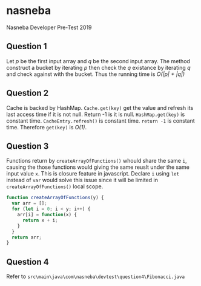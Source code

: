 # nasneba
Nasneba Developer Pre-Test 2019

## Question 1
Let *p* be the first input array and *q* be the second input array. The method construct a bucket by iterating *p* then check the *q* existance by iterating *q* and check against with the bucket. Thus the running time is *O(|p| + |q|)*

## Question 2
Cache is backed by HashMap. `Cache.get(key)` get the value and refresh its last access time if it is not null. Return -1 is it is null.
`HashMap.get(key)` is constant time. `CacheEntry.refresh()` is constant time. `return -1` is constant time. Therefore `get(key)` is *O(1)*.


## Question 3
Functions return by `createArrayOfFunctions()` whould share the same `i`, causing the those functions would giving the same reuslt under the same input value `x`. This is closure feature in javascript. Declare `i` using `let` instead of `var` would solve this issue since it will be limited in `createArrayOfFunctions()` local scope.

```javascript
function createArrayOfFunctions(y) {
  var arr = [];
  for (let i = 0; i < y; i++) {
    arr[i] = function(x) {
      return x + i;
    }
  }
  return arr;
}
```

## Question 4
Refer to `src\main\java\com\nasneba\devtest\question4\Fibonacci.java`